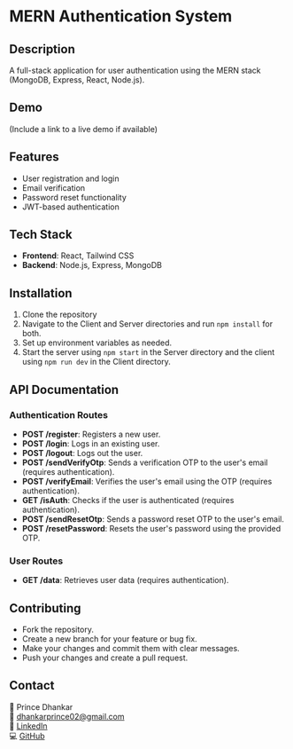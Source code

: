 # MERN Authentication System

## Description
A full-stack application for user authentication using the MERN stack (MongoDB, Express, React, Node.js).

## Demo
(Include a link to a live demo if available)

## Features
- User registration and login
- Email verification
- Password reset functionality
- JWT-based authentication

## Tech Stack
- **Frontend**: React, Tailwind CSS
- **Backend**: Node.js, Express, MongoDB

## Installation
1. Clone the repository
2. Navigate to the Client and Server directories and run `npm install` for both.
3. Set up environment variables as needed.
4. Start the server using `npm start` in the Server directory and the client using `npm run dev` in the Client directory.

## API Documentation
### Authentication Routes
- **POST /register**: Registers a new user.
- **POST /login**: Logs in an existing user.
- **POST /logout**: Logs out the user.
- **POST /sendVerifyOtp**: Sends a verification OTP to the user's email (requires authentication).
- **POST /verifyEmail**: Verifies the user's email using the OTP (requires authentication).
- **GET /isAuth**: Checks if the user is authenticated (requires authentication).
- **POST /sendResetOtp**: Sends a password reset OTP to the user's email.
- **POST /resetPassword**: Resets the user's password using the provided OTP.

### User Routes
- **GET /data**: Retrieves user data (requires authentication).

## Contributing
- Fork the repository.
- Create a new branch for your feature or bug fix.
- Make your changes and commit them with clear messages.
- Push your changes and create a pull request.


## Contact
👤 Prince Dhankar  
📧 dhankarprince02@gmail.com  
🔗 [LinkedIn](https://linkedin.com/in/princedhankar)  
💻 [GitHub](https://github.com/Curroll)
